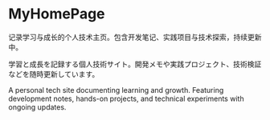 # MyHomePage
记录学习与成长的个人技术主页。包含开发笔记、实践项目与技术探索，持续更新中。   

学習と成長を記録する個人技術サイト。開発メモや実践プロジェクト、技術検証などを随時更新しています。  

A personal tech site documenting learning and growth. Featuring development notes, hands-on projects, and technical experiments with ongoing updates.
